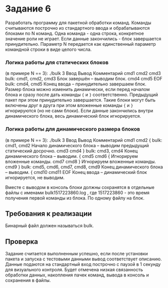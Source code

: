 # Задание 6

Разработать программу для пакетной обработки команд.
Команды считываются построчно из стандартного ввода и обрабатываются блоками по N команд.
Одна команда - одна строка, конкретное значение роли не играет. Если данные закончились - блок
завершается принудительно. Параметр N передается как единственный параметр командной
строки в виде целого числа.

### Логика работы для статических блоков 

(в примере N == 3):
./bulk 3
Ввод Вывод Комментарий
cmd1
cmd2
cmd3
bulk: cmd1, cmd2, cmd3 Блок завершён – выводим блок.
cmd4
cmd5
EOF
bulk: cmd4, cmd5 Конец ввода – принудительно
завершаем блок.
Размер блока можно изменить динамически, если перед началом блока и сразу после дать
команды `{` и `}` соответственно. Предыдущий пакет при этом принудительно завершается. Такие
блоки могут быть включены друг в друга при этом вложенные команды `{` и `}` игнорируются (но не
сами блоки). Если данные закончились внутри динамического блока, весь динамический блок
игнорируется.


### Логика работы для динамического размера блоков 

(в примере N == 3):
./bulk 3
Ввод Вывод Комментарий
cmd1
cmd2
{
bulk: cmd1, cmd2 Начало динамического блока –
выводим предыдущий
статический досрочно.
cmd3
cmd4
}
bulk: cmd3, cmd4 Конец динамического блока –
выводим.
{
cmd5
cmd6
{ Игнорируем вложенные команды.
cmd7
cmd8
} Игнорируем вложенные команды.
cmd9
}
bulk: cmd5, cmd6,
cmd7, cmd8, cmd9
Конец динамического блока –
выводим.
{
cmd10
cmd11
EOF
Конец ввода – динамический
блок игнорируется, не
выводим.

Вместе с выводом в консоль блоки должны сохранятся в отдельные файлы с именами
bulk1517223860.log , где 1517223860 - это время получения первой команды из блока. По одному
файлу на блок.

## Требования к реализации

Бинарный файл должен называться bulk.

## Проверка

Задание считается выполненным успешно, если после установки пакета и запуска с тестовыми
данными вывод соответствует описанию. Данные подаются на стандартный вход построчно с
паузой в 1 секунду для визуального контроля.
Будет отмечена низкая связанность обработки данных, накопления пачек команд, вывода в
консоль и сохранения в файлы.